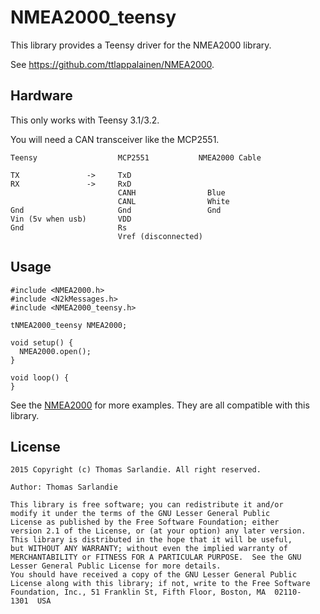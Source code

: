 # NMEA2000_teensy

This library provides a Teensy driver for the NMEA2000 library.

See https://github.com/ttlappalainen/NMEA2000.

## Hardware

This only works with Teensy 3.1/3.2.

You will need a CAN transceiver like the MCP2551. 

    Teensy                  MCP2551           NMEA2000 Cable

    TX               ->     TxD
    RX               ->     RxD
                            CANH                Blue
                            CANL                White
    Gnd                     Gnd                 Gnd
    Vin (5v when usb)       VDD
    Gnd                     Rs 
                            Vref (disconnected)

## Usage

    #include <NMEA2000.h>
    #include <N2kMessages.h>
    #include <NMEA2000_teensy.h>

    tNMEA2000_teensy NMEA2000;

    void setup() {
      NMEA2000.open();
    }

    void loop() {
    }

See the [NMEA2000](https://github.com/ttlappalainen/NMEA2000) for more examples. They are all compatible with this library.

## License

    2015 Copyright (c) Thomas Sarlandie. All right reserved.

    Author: Thomas Sarlandie

    This library is free software; you can redistribute it and/or
    modify it under the terms of the GNU Lesser General Public
    License as published by the Free Software Foundation; either
    version 2.1 of the License, or (at your option) any later version.
    This library is distributed in the hope that it will be useful,
    but WITHOUT ANY WARRANTY; without even the implied warranty of
    MERCHANTABILITY or FITNESS FOR A PARTICULAR PURPOSE.  See the GNU
    Lesser General Public License for more details.
    You should have received a copy of the GNU Lesser General Public
    License along with this library; if not, write to the Free Software
    Foundation, Inc., 51 Franklin St, Fifth Floor, Boston, MA  02110-
    1301  USA
